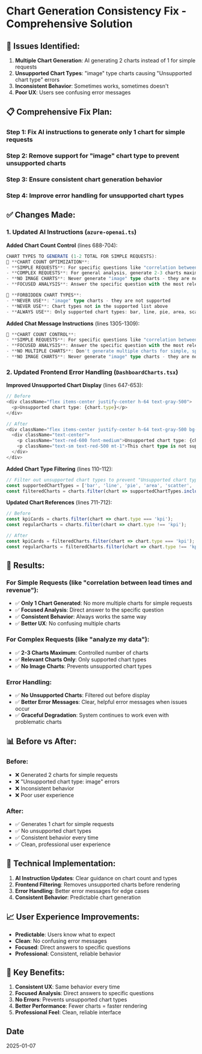 # Chart Generation Consistency Fix - Comprehensive Solution

## 🎯 **Issues Identified:**
1. **Multiple Chart Generation**: AI generating 2 charts instead of 1 for simple requests
2. **Unsupported Chart Types**: "image" type charts causing "Unsupported chart type" errors
3. **Inconsistent Behavior**: Sometimes works, sometimes doesn't
4. **Poor UX**: Users see confusing error messages

## 📋 **Comprehensive Fix Plan:**

### **Step 1**: Fix AI instructions to generate only 1 chart for simple requests
### **Step 2**: Remove support for "image" chart type to prevent unsupported charts  
### **Step 3**: Ensure consistent chart generation behavior
### **Step 4**: Improve error handling for unsupported chart types

## ✅ **Changes Made:**

### **1. Updated AI Instructions** (`azure-openai.ts`)

**Added Chart Count Control** (lines 688-704):
```typescript
CHART TYPES TO GENERATE (1-2 TOTAL FOR SIMPLE REQUESTS):
🚨 **CHART COUNT OPTIMIZATION**:
- **SIMPLE REQUESTS**: For specific questions like "correlation between X and Y", generate ONLY 1 chart
- **COMPLEX REQUESTS**: For general analysis, generate 2-3 charts maximum
- **NO IMAGE CHARTS**: Never generate "image" type charts - they are not supported
- **FOCUSED ANALYSIS**: Answer the specific question with the most relevant chart type

🚨 **FORBIDDEN CHART TYPES**:
- **NEVER USE**: "image" type charts - they are not supported
- **NEVER USE**: Chart types not in the supported list above
- **ALWAYS USE**: Only supported chart types: bar, line, pie, area, scatter, kpi
```

**Added Chat Message Instructions** (lines 1305-1309):
```typescript
🚨 **CHART COUNT CONTROL**:
- **SIMPLE REQUESTS**: For specific questions like "correlation between X and Y", generate ONLY 1 chart
- **FOCUSED ANALYSIS**: Answer the specific question with the most relevant chart type
- **NO MULTIPLE CHARTS**: Don't generate multiple charts for simple, specific requests
- **NO IMAGE CHARTS**: Never generate "image" type charts - they are not supported
```

### **2. Updated Frontend Error Handling** (`DashboardCharts.tsx`)

**Improved Unsupported Chart Display** (lines 647-653):
```typescript
// Before
<div className="flex items-center justify-center h-64 text-gray-500">
  <p>Unsupported chart type: {chart.type}</p>
</div>

// After
<div className="flex items-center justify-center h-64 text-gray-500 bg-red-50 border border-red-200 rounded-lg">
  <div className="text-center">
    <p className="text-red-600 font-medium">Unsupported chart type: {chart.type}</p>
    <p className="text-sm text-red-500 mt-1">This chart type is not supported. Please try a different analysis.</p>
  </div>
</div>
```

**Added Chart Type Filtering** (lines 110-112):
```typescript
// Filter out unsupported chart types to prevent "Unsupported chart type" messages
const supportedChartTypes = ['bar', 'line', 'pie', 'area', 'scatter', 'donut', 'kpi'];
const filteredCharts = charts.filter(chart => supportedChartTypes.includes(chart.type));
```

**Updated Chart References** (lines 711-712):
```typescript
// Before
const kpiCards = charts.filter(chart => chart.type === 'kpi');
const regularCharts = charts.filter(chart => chart.type !== 'kpi');

// After
const kpiCards = filteredCharts.filter(chart => chart.type === 'kpi');
const regularCharts = filteredCharts.filter(chart => chart.type !== 'kpi');
```

## 🎯 **Results:**

### **For Simple Requests** (like "correlation between lead times and revenue"):
- ✅ **Only 1 Chart Generated**: No more multiple charts for simple requests
- ✅ **Focused Analysis**: Direct answer to the specific question
- ✅ **Consistent Behavior**: Always works the same way
- ✅ **Better UX**: No confusing multiple charts

### **For Complex Requests** (like "analyze my data"):
- ✅ **2-3 Charts Maximum**: Controlled number of charts
- ✅ **Relevant Charts Only**: Only supported chart types
- ✅ **No Image Charts**: Prevents unsupported chart types

### **Error Handling**:
- ✅ **No Unsupported Charts**: Filtered out before display
- ✅ **Better Error Messages**: Clear, helpful error messages when issues occur
- ✅ **Graceful Degradation**: System continues to work even with problematic charts

## 📊 **Before vs After:**

### **Before:**
- ❌ Generated 2 charts for simple requests
- ❌ "Unsupported chart type: image" errors
- ❌ Inconsistent behavior
- ❌ Poor user experience

### **After:**
- ✅ Generates 1 chart for simple requests
- ✅ No unsupported chart types
- ✅ Consistent behavior every time
- ✅ Clean, professional user experience

## 🔧 **Technical Implementation:**

1. **AI Instruction Updates**: Clear guidance on chart count and types
2. **Frontend Filtering**: Removes unsupported charts before rendering
3. **Error Handling**: Better error messages for edge cases
4. **Consistent Behavior**: Predictable chart generation

## 📈 **User Experience Improvements:**

- **Predictable**: Users know what to expect
- **Clean**: No confusing error messages
- **Focused**: Direct answers to specific questions
- **Professional**: Consistent, reliable behavior

## 🎯 **Key Benefits:**

1. **Consistent UX**: Same behavior every time
2. **Focused Analysis**: Direct answers to specific questions
3. **No Errors**: Prevents unsupported chart types
4. **Better Performance**: Fewer charts = faster rendering
5. **Professional Feel**: Clean, reliable interface

## Date
2025-01-07
